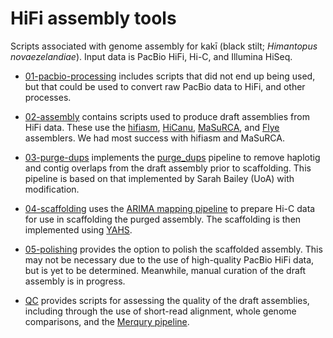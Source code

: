 # HiFi assembly tools

Scripts associated with genome assembly for kakī (black stilt; *Himantopus novaezelandiae*). Input data is PacBio HiFi, Hi-C, and Illumina HiSeq.

* [01-pacbio-processing](https://github.com/natforsdick/kaki-genome-assembly/tree/main/01-pacbio-processing) includes scripts that did not end up being used, but that could be used to convert raw PacBio data to HiFi, and other processes.

* [02-assembly](https://github.com/natforsdick/kaki-genome-assembly/tree/main/02-assembly) contains scripts used to produce draft assemblies from HiFi data.
These use the [hifiasm](https://github.com/chhylp123/hifiasm), [HiCanu](https://canu.readthedocs.io/en/latest/quick-start.html#assembling-pacbio-hifi-with-hicanu), [MaSuRCA](https://github.com/alekseyzimin/masurca), and [Flye](https://github.com/fenderglass/Flye) assemblers. We had most success with hifiasm and MaSuRCA.

* [03-purge-dups](https://github.com/natforsdick/kaki-genome-assembly/tree/main/03-purge-dups) implements the [purge_dups](https://github.com/dfguan/purge_dups) pipeline to remove haplotig and contig overlaps from the draft assembly prior to scaffolding. This pipeline is based on that implemented by Sarah Bailey (UoA) with modification.

* [04-scaffolding](https://github.com/natforsdick/kaki-genome-assembly/tree/main/04-scaffolding) uses the [ARIMA mapping pipeline](https://github.com/ArimaGenomics/mapping_pipeline) to prepare Hi-C data for use in scaffolding the purged assembly. The scaffolding is then implemented using [YAHS](https://github.com/c-zhou/yahs).

* [05-polishing](https://github.com/natforsdick/kaki-genome-assembly/tree/main/05-polishing) provides the option to polish the scaffolded assembly. This may not be necessary due to the use of high-quality PacBio HiFi data, but is yet to be determined. Meanwhile, manual curation of the draft assembly is in progress. 

* [QC](https://github.com/natforsdick/kaki-genome-assembly/tree/main/QC) provides scripts for assessing the quality of the draft assemblies, including through the use of short-read alignment, whole genome comparisons, and the [Merqury pipeline](https://github.com/marbl/merqury).  


